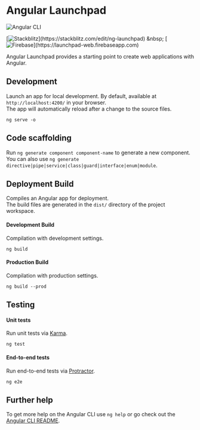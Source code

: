 # Angular Launchpad

![Angular CLI](https://img.shields.io/badge/Angular%20CLI-10.0.3-red)

[![Stackblitz](https://img.shields.io/badge/Stackblitz-⚡️-blue?)](https://stackblitz.com/edit/ng-launchpad)
&nbsp;
[![Firebase](https://img.shields.io/badge/Firebase-Live-orange?)](https://launchpad-web.firebaseapp.com)

Angular Launchpad provides a starting point to create web applications with Angular.

## Development

Launch an app for local development. By default, available at `http://localhost:4200/` in your browser.<br/>
The app will automatically reload after a change to the source files.

```
ng serve -o
```

## Code scaffolding

Run `ng generate component component-name` to generate a new component.<br/>
You can also use `ng generate directive|pipe|service|class|guard|interface|enum|module`.

## Deployment Build

Compiles an Angular app for deployment.<br/>
The build files are generated in the `dist/` directory of the project workspace.

#### Development Build

Compilation with development settings.

```
ng build
```

#### Production Build

Compilation with production settings.

```
ng build --prod
```

## Testing

#### Unit tests

Run unit tests via [Karma](https://karma-runner.github.io).

```
ng test
```

#### End-to-end tests

Run end-to-end tests via [Protractor](http://www.protractortest.org/).

```
ng e2e
```

## Further help

To get more help on the Angular CLI use `ng help` or go check out the [Angular CLI README](https://github.com/angular/angular-cli/blob/master/README.md).
